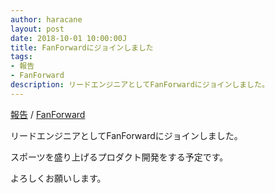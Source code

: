 ```yaml
---
author: haracane
layout: post
date: 2018-10-01 10:00:00J
title: FanForwardにジョインしました
tags:
- 報告
- FanForward
description: リードエンジニアとしてFanForwardにジョインしました。
---
```

[報告](/tags/information/) / [FanForward](/tags/fanforward/)

リードエンジニアとしてFanForwardにジョインしました。

スポーツを盛り上げるプロダクト開発をする予定です。

よろしくお願いします。
